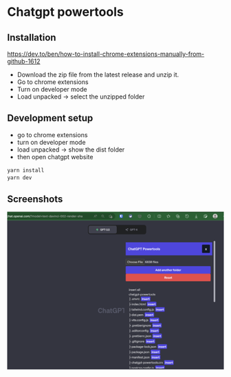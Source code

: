 # Chatgpt powertools

## Installation
https://dev.to/ben/how-to-install-chrome-extensions-manually-from-github-1612

- Download the zip file from the latest release and unzip it.
- Go to chrome extensions
- Turn on developer mode
- Load unpacked -> select the unzipped folder


## Development setup

- go to chrome extensions
- turn on developer mode
- load unpacked -> show the dist folder
- then open chatgpt website
```bash
yarn install
yarn dev
```

## Screenshots
![screenshot](./screenshot.png)
